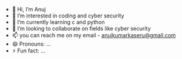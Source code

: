 - 👋 Hi, I’m Anuj
- 👀 I’m interested in coding and cyber security
- 🌱 I’m currently learning c and python 
- 💞️ I’m looking to collaborate on fields like cyber security
- 📫 you can reach me on my email - anujkumarkaseru@gmail.com
- 😄 Pronouns: ...
- ⚡ Fun fact: ...

<!---
AnujhackerOne/AnujhackerOne is a ✨ special ✨ repository because its `README.md` (this file) appears on your GitHub profile.
You can click the Preview link to take a look at your changes.
--->
